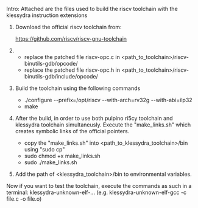 Intro: 
Attached are the files used to build the riscv toolchain with the klessydra instruction extensions

1) Download the official riscv toolchain from: 

   https://github.com/riscv/riscv-gnu-toolchain

2) - replace the patched file riscv-opc.c in <path_to_toolchain>/riscv-binutils-gdb/opcode/
   - replace the patched file riscv-opc.h in <path_to_toolchain>/riscv-binutils-gdb/include/opcode/

3) Build the toolchain using the following commands
    
   - ./configure --prefix=/opt/riscv --with-arch=rv32g --with-abi=ilp32
   - make

4) After the build, in order to use both pulpino ri5cy toolchain and klessydra toolchain simultaneusly. Execute the "make_links.sh" which creates symbolic links of the official pointers.
   -	copy the "make_links.sh" into <path_to_klessydra_toolchain>/bin using "sudo cp"
   -	sudo chmod +x make_links.sh
   -	sudo ./make_links.sh

5) Add the path of <klessydra_toolchain>/bin to environmental variables.

Now if you want to test the toolchain, execute the commands as such in a terminal: klessydra-unknown-elf-... (e.g. klessydra-unknown-elf-gcc -c file.c -o file.o)
